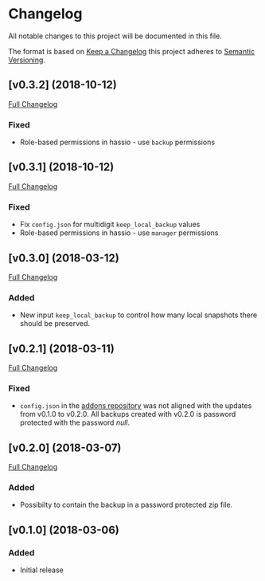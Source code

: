# Changelog

All notable changes to this project will be documented in this file.

The format is based on [Keep a Changelog][keep-a-changelog] this project adheres to [Semantic Versioning][semantic-versioning].

## [v0.3.2] (2018-10-12)

[Full Changelog](https://github.com/overkill32/hassio-remote-backup/compare/v0.3.1...v0.3.2)

### Fixed

- Role-based permissions in hassio - use `backup` permissions

## [v0.3.1] (2018-10-12)

[Full Changelog](https://github.com/overkill32/hassio-remote-backup/compare/v0.3.0...v0.3.1)

### Fixed

- Fix `config.json` for multidigit `keep_local_backup` values
- Role-based permissions in hassio - use `manager` permissions

## [v0.3.0] (2018-03-12)

[Full Changelog](https://github.com/overkill32/hassio-remote-backup/compare/v0.2.1...v0.3.0)

### Added

- New input `keep_local_backup` to control how many local snapshots there should be preserved.

## [v0.2.1] (2018-03-11)

[Full Changelog](https://github.com/overkill32/hassio-remote-backup/compare/v0.2.0...v0.2.1)

### Fixed

- `config.json` in the [addons repository][addons-repo] was not aligned with the updates from v0.1.0 to v0.2.0. All backups created with v0.2.0 is password protected with the password _null_.


## [v0.2.0] (2018-03-07)

[Full Changelog](https://github.com/overkill32/hassio-remote-backup/compare/v0.1.0...v0.2.0)

### Added

- Possibilty to contain the backup in a password protected zip file.

## [v0.1.0] (2018-03-06)

### Added

- Initial release

[keep-a-changelog]: http://keepachangelog.com/en/1.0.0/
[semantic-versioning]: http://semver.org/spec/v2.0.0.html
[addons-repo]: https://github.com/overkill32/hassio-addons/blob/master/remote-backup/config.json
